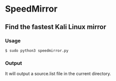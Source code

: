 # SpeedMirror
## Find the fastest Kali Linux mirror

### Usage
```bash
$ sudo python3 speedmirror.py
```

### Output
It will output a source.list file in the current directory.